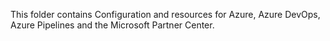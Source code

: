 This folder contains Configuration and resources for Azure, Azure DevOps, Azure Pipelines and the Microsoft Partner Center.
